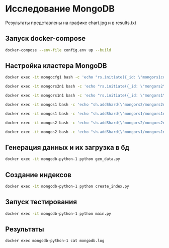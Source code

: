 # Исследование MongoDB
Результаты представлены на графике chart.jpg и в results.txt
## Запуск docker-compose

```sh
docker-compose --env-file config.env up --build
```

## Настройка кластера MongoDB

```sh
docker exec -it mongocfg1 bash -c 'echo "rs.initiate({_id: \"mongors1conf\", configsvr: true, members: [{_id: 0, host: \"mongocfg1\"}, {_id: 1, host: \"mongocfg2\"}, {_id: 2, host: \"mongocfg3\"}]})" | mongosh'
```
```sh
docker exec -it mongors2n1 bash -c 'echo "rs.initiate({_id: \"mongors2\", members: [{_id: 0, host: \"mongors2n1\"}, {_id: 1, host: \"mongors2n2\"}, {_id: 2, host: \"mongors2n3\"}]})" | mongosh'
```
```sh
docker exec -it mongors1n1 bash -c 'echo "rs.initiate({_id: \"mongors1\", members: [{_id: 0, host: \"mongors1n1\"}, {_id: 1, host: \"mongors1n2\"}, {_id: 2, host: \"mongors1n3\"}]})" | mongosh'
```
```sh
docker exec -it mongos1 bash -c 'echo "sh.addShard(\"mongors2/mongors2n1\")" | mongosh'
```
```sh
docker exec -it mongos1 bash -c 'echo "sh.addShard(\"mongors1/mongors1n1\")" | mongosh'
```
```sh
docker exec -it mongos2 bash -c 'echo "sh.addShard(\"mongors2/mongors2n1\")" | mongosh'
```
```sh
docker exec -it mongos2 bash -c 'echo "sh.addShard(\"mongors1/mongors1n1\")" | mongosh'
```

## Генерация данных и их загрузка в бд

```sh
docker exec -it mongodb-python-1 python gen_data.py
```

## Создание индексов

```sh
docker exec -it mongodb-python-1 python create_index.py
```

## Запуск тестирования

```sh
docker exec -it mongodb-python-1 python main.py
```

## Результаты

```sh
docker exec mongodb-python-1 cat mongodb.log
```